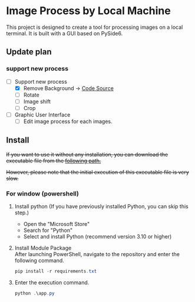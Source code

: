 # Image Process by Local Machine

This project is designed to create a tool for processing images on a local terminal. It is built with a GUI based on PySide6.

## Update plan

### support new process

- [ ] Support new process
  - [X] Remove Background -> [Code Source](https://github.com/danielgatis/rembg)
  - [ ] Rotate
  - [ ] Image shift
  - [ ] Crop

- [ ] Graphic User Interface
  - [ ] Edit image process for each images.

## Install

~~If you want to use it without any installation, you can download the executable file from the [following path.](./)~~

~~However, please note that the initial execution of this executable file is very slow.~~

### For window (powershell)

1. Install python (If you have previously installed Python, you can skip this step.)

    - Open the "Microsoft Store"
    - Search for "Python"
    - Select and install Python (recommend version 3.10 or higher)

2. Install Module Package  
    After launching PowerShell, navigate to the repository and enter the following command.

    ``` powershell
    pip install -r requirements.txt
    ```

3. Enter the execution command.

    ``` powershell
    python .\app.py
    ```
